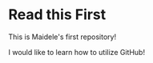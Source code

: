 #  Read this First

This is Maidele's first repository!

I would like to learn how to utilize GitHub!
